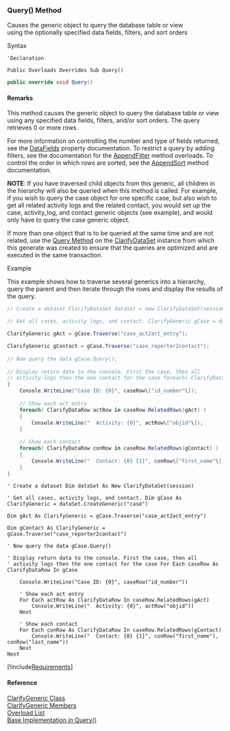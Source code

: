 ﻿### Query() Method

Causes the generic object to query the database table or view using the optionally specified data fields, filters, and sort orders

Syntax

```vbnet
'Declaration

Public Overloads Overrides Sub Query() 
```

```csharp
public override void Query()
```

#### Remarks

This method causes the generic object to query the database table or view using any specified data fields, filters, and/or sort orders. The query retrieves 0 or more rows.

For more information on controlling the number and type of fields returned, see the [DataFields](fcSDK~FChoice.Foundation.FCGeneric~DataFields.md) property documentation. To restrict a query by adding filters, see the documentation for the [AppendFilter](fcSDK~FChoice.Foundation.FCGeneric~AppendFilter.md) method overloads. To control the order in which rows are sorted, see the [AppendSort](fcSDK~FChoice.Foundation.FCGeneric~AppendSort.md) method documentation.

**NOTE**: If you have traversed child objects from this generic, all children in the hierarchy will also be queried when this method is called. For example, if you wish to query the case object for one specific case, but also wish to get all related activity logs and the related contact, you would set up the case, activity_log, and contact generic objects (see example), and would only have to query the case generic object.

If more than one object that is to be queried at the same time and are not related, use the [Query Method](fcSDK~FChoice.Foundation.GenericDataSet~Query.md) on the [ClarifyDataSet](fcSDK~FChoice.Foundation.Clarify.ClarifyDataSet.md) instance from which this generate was created to ensure that the queries are optimized and are executed in the same transaction.

Example

This example shows how to traverse several generics into a hierarchy, query the parent and then iterate through the rows and display the results of the query.

```csharp
// Create a dataset ClarifyDataSet dataSet = new ClarifyDataSet(session);

// Get all cases, activity logs, and contact. ClarifyGeneric gCase = dataSet.CreateGeneric("case");

ClarifyGeneric gAct = gCase.Traverse("case_act2act_entry");

ClarifyGeneric gContact = gCase.Traverse("case_reporter2contact");
  
// Now query the data gCase.Query();
  
// Display return data to the console. First the case, then all
// activity logs then the one contact for the case foreach( ClarifyDataRow caseRow in gCase )
{
    Console.WriteLine("Case ID: {0}", caseRow\["id_number"\]);
    
    // Show each act entry
    foreach( ClarifyDataRow actRow in caseRow.RelatedRows(gAct) )
    {
        Console.WriteLine("  Activity: {0}", actRow\["objid"\]);
    }
    
    // Show each contact
    foreach( ClarifyDataRow conRow in caseRow.RelatedRows(gContact) )
    {
        Console.WriteLine("  Contact: {0} {1}", conRow\["first_name"\], conRow\["last_name"\]);
    }
}
```

```vbnet
' Create a dataset Dim dataSet As New ClarifyDataSet(session)

' Get all cases, activity logs, and contact. Dim gCase As ClarifyGeneric = dataSet.CreateGeneric("case")

Dim gAct As ClarifyGeneric = gCase.Traverse("case_act2act_entry")

Dim gContact As ClarifyGeneric = gCase.Traverse("case_reporter2contact")
  
' Now query the data gCase.Query()
  
' Display return data to the console. First the case, then all
' activity logs then the one contact for the case For Each caseRow As ClarifyDataRow In gCase

    Console.WriteLine("Case ID: {0}", caseRow("id_number"))
    
    ' Show each act entry
    For Each actRow As ClarifyDataRow In caseRow.RelatedRows(gAct)
        Console.WriteLine("  Activity: {0}", actRow("objid"))
    Next
    
    ' Show each contact
    For Each conRow As ClarifyDataRow In caseRow.RelatedRows(gContact)
        Console.WriteLine("  Contact: {0} {1}", conRow("first_name"), conRow("last_name"))
    Next
Next
```

[!include[Requirements](../partials/requirements.md)]

#### Reference

[ClarifyGeneric Class](fcSDK~FChoice.Foundation.Clarify.ClarifyGeneric.md)  
[ClarifyGeneric Members](fcSDK~FChoice.Foundation.Clarify.ClarifyGeneric_members.md)  
[Overload List](fcSDK~FChoice.Foundation.Clarify.ClarifyGeneric~Query.md)  
[Base Implementation in Query()](fcSDK~FChoice.Foundation.FCGeneric~Query().md)